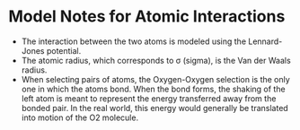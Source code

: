 Model Notes for Atomic Interactions
===================================

+ The interaction between the two atoms is modeled using the Lennard-Jones potential.
+ The atomic radius, which corresponds to σ (sigma), is the Van der Waals radius.
+ When selecting pairs of atoms, the Oxygen-Oxygen selection is the only one in which the atoms bond. When the bond
  forms, the shaking of the left atom is meant to represent the energy transferred away from the bonded pair. In the
  real world, this energy would generally be translated into motion of the O2 molecule.
